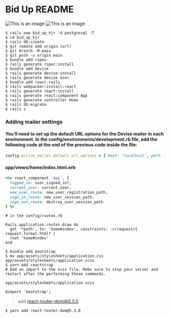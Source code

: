 # Bid Up README
![This is an image](https://images.ctfassets.net/rsv5jnhanwkh/GFCtn6RZf8HlaEBhxyQgW/172bc2a400fded11c58168b796e33e48/bidding.gif)
![This is an image](https://apkmody.io/wp-content/uploads/2021/08/Imposter-Smashers-MOD-APK-cover.jpg)
```
$ rails new bid_up_kjr -d postgresql -T
$ cd bid_up_kjr
$ rails db:create
$ git remote add origin (url)
$ git branch -M main
$ git push -u origin main
$ bundle add rspec-
$ rails generate rspec:install
$ bundle add devise
$ rails generate devise:install
$ rails generate devise User
$ bundle add react-rails
$ rails webpacker:install:react
$ rails generate react:install
$ rails generate react:component App
$ rails generate controller Home
$ rails db:migrate
$ rails s
```

### Adding mailer settings
#### You’ll need to set up the default URL options for the Devise mailer in each environment. In the config/environments/development.rb file, add the following code at the end of the previous code inside the file:

```Ruby
config.action_mailer.default_url_options = { host: 'localhost', port: 3000 }

```
#### app/views/home/index.html.erb
```Ruby
<%= react_component 'App', {
  logged_in: user_signed_in?,
  current_user: current_user,
  new_user_route: new_user_registration_path,
  sign_in_route: new_user_session_path,
  sign_out_route: destroy_user_session_path
} %>
```
```
# in the config/routes.rb

Rails.application.routes.draw do
  get '*path', to: 'home#index', constraints: ->(request){ request.format.html? }
  root 'home#index'
end
```

```
$ bundle add bootstrap
$ mv app/assets/stylesheets/application.css app/assets/stylesheets/application.scss
$ yarn add reactstrap
# Add an import to the scss file. Make sure to stop your server and restart after the performing these commands.

app/assets/stylesheets/application.scss

@import 'bootstrap';
```
> add react-router-dom@5.3.0
```
$ yarn add react-router-dom@5.3.0
```
